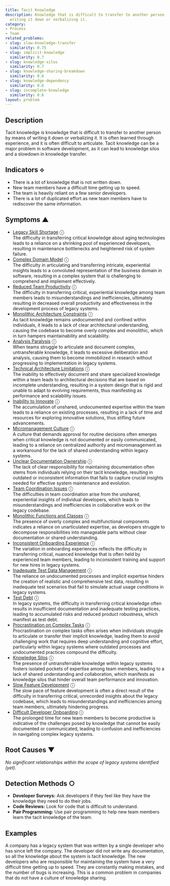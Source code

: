 ```yaml
---
title: Tacit Knowledge
description: Knowledge that is difficult to transfer to another person by means of
  writing it down or verbalizing it.
category:
- Process
- Team
related_problems:
- slug: slow-knowledge-transfer
  similarity: 0.75
- slug: implicit-knowledge
  similarity: 0.7
- slug: knowledge-silos
  similarity: 0.7
- slug: knowledge-sharing-breakdown
  similarity: 0.6
- slug: knowledge-dependency
  similarity: 0.6
- slug: incomplete-knowledge
  similarity: 0.6
layout: problem
---
```


## Description
Tacit knowledge is knowledge that is difficult to transfer to another person by means of writing it down or verbalizing it. It is often learned through experience, and it is often difficult to articulate. Tacit knowledge can be a major problem in software development, as it can lead to knowledge silos and a slowdown in knowledge transfer.

## Indicators ⟡
- There is a lot of knowledge that is not written down.
- New team members have a difficult time getting up to speed.
- The team is heavily reliant on a few senior developers.
- There is a lot of duplicated effort as new team members have to rediscover the same information.

## Symptoms ▲
- [Legacy Skill Shortage](legacy-skill-shortage.md) <span class="info-tooltip" title="Confidence: 0.657, Strength: 0.906">ⓘ</span>
<br/>  The difficulty in transferring critical knowledge about aging technologies leads to a reliance on a shrinking pool of experienced developers, resulting in maintenance bottlenecks and heightened risk of system failure.
- [Complex Domain Model](complex-domain-model.md) <span class="info-tooltip" title="Confidence: 0.598, Strength: 0.830">ⓘ</span>
<br/>  The difficulty in articulating and transferring intricate, experiential insights leads to a convoluted representation of the business domain in software, resulting in a complex system that is challenging to comprehend and implement effectively.
- [Reduced Team Productivity](reduced-team-productivity.md) <span class="info-tooltip" title="Confidence: 0.523, Strength: 0.959">ⓘ</span>
<br/>  The difficulty in transferring critical, experiential knowledge among team members leads to misunderstandings and inefficiencies, ultimately resulting in decreased overall productivity and effectiveness in the development process of legacy systems.
- [Monolithic Architecture Constraints](monolithic-architecture-constraints.md) <span class="info-tooltip" title="Confidence: 0.486, Strength: 0.870">ⓘ</span>
<br/>  As tacit knowledge remains undocumented and confined within individuals, it leads to a lack of clear architectural understanding, causing the codebase to become overly complex and monolithic, which in turn hampers maintainability and scalability.
- [Analysis Paralysis](analysis-paralysis.md) <span class="info-tooltip" title="Confidence: 0.466, Strength: 0.896">ⓘ</span>
<br/>  When teams struggle to articulate and document complex, untransferable knowledge, it leads to excessive deliberation and analysis, causing them to become immobilized in research without progressing to implementation in legacy systems.
- [Technical Architecture Limitations](technical-architecture-limitations.md) <span class="info-tooltip" title="Confidence: 0.462, Strength: 0.914">ⓘ</span>
<br/>  The inability to effectively document and share specialized knowledge within a team leads to architectural decisions that are based on incomplete understanding, resulting in a system design that is rigid and unable to adapt to evolving requirements, thus manifesting as performance and scalability issues.
- [Inability to Innovate](inability-to-innovate.md) <span class="info-tooltip" title="Confidence: 0.426, Strength: 0.910">ⓘ</span>
<br/>  The accumulation of unshared, undocumented expertise within the team leads to a reliance on existing processes, resulting in a lack of time and resources for exploring innovative solutions, thus stifling future advancements.
- [Micromanagement Culture](micromanagement-culture.md) <span class="info-tooltip" title="Confidence: 0.407, Strength: 0.740">ⓘ</span>
<br/>  A culture that demands approval for routine decisions often emerges when critical knowledge is not documented or easily communicated, leading to a reliance on centralized authority and micromanagement as a workaround for the lack of shared understanding within legacy systems.
- [Unclear Documentation Ownership](unclear-documentation-ownership.md) <span class="info-tooltip" title="Confidence: 0.396, Strength: 0.853">ⓘ</span>
<br/>  The lack of clear responsibility for maintaining documentation often stems from individuals relying on their tacit knowledge, resulting in outdated or inconsistent information that fails to capture crucial insights needed for effective system maintenance and evolution.
- [Team Coordination Issues](team-coordination-issues.md) <span class="info-tooltip" title="Confidence: 0.392, Strength: 0.954">ⓘ</span>
<br/>  The difficulties in team coordination arise from the unshared, experiential insights of individual developers, which leads to misunderstandings and inefficiencies in collaborative work on the legacy codebase.
- [Monolithic Functions and Classes](monolithic-functions-and-classes.md) <span class="info-tooltip" title="Confidence: 0.389, Strength: 0.811">ⓘ</span>
<br/>  The presence of overly complex and multifunctional components indicates a reliance on unarticulated expertise, as developers struggle to decompose responsibilities into manageable parts without clear documentation or shared understanding.
- [Inconsistent Onboarding Experience](inconsistent-onboarding-experience.md) <span class="info-tooltip" title="Confidence: 0.358, Strength: 0.829">ⓘ</span>
<br/>  The variation in onboarding experiences reflects the difficulty in transferring critical, nuanced knowledge that is often held by experienced team members, leading to inconsistent training and support for new hires in legacy systems.
- [Inadequate Test Data Management](inadequate-test-data-management.md) <span class="info-tooltip" title="Confidence: 0.356, Strength: 0.857">ⓘ</span>
<br/>  The reliance on undocumented processes and implicit expertise hinders the creation of realistic and comprehensive test data, resulting in inadequate test scenarios that fail to simulate actual usage conditions in legacy systems.
- [Test Debt](test-debt.md) <span class="info-tooltip" title="Confidence: 0.327, Strength: 0.924">ⓘ</span>
<br/>  In legacy systems, the difficulty in transferring critical knowledge often results in insufficient documentation and inadequate testing practices, leading to accumulated risks and reduced product robustness, which manifest as test debt.
- [Procrastination on Complex Tasks](procrastination-on-complex-tasks.md) <span class="info-tooltip" title="Confidence: 0.320, Strength: 0.805">ⓘ</span>
<br/>  Procrastination on complex tasks often arises when individuals struggle to articulate or transfer their implicit knowledge, leading them to avoid challenging work that requires deep understanding and cognitive effort, particularly within legacy systems where outdated processes and undocumented practices compound the difficulty.
- [Knowledge Silos](knowledge-silos.md) <span class="info-tooltip" title="Confidence: 0.319, Strength: 0.798">ⓘ</span>
<br/>  The presence of untransferrable knowledge within legacy systems fosters isolated pockets of expertise among team members, leading to a lack of shared understanding and collaboration, which manifests as knowledge silos that hinder overall team performance and innovation.
- [Slow Feature Development](slow-feature-development.md) <span class="info-tooltip" title="Confidence: 0.307, Strength: 0.968">ⓘ</span>
<br/>  The slow pace of feature development is often a direct result of the difficulty in transferring critical, unrecorded insights about the legacy codebase, which leads to misunderstandings and inefficiencies among team members, ultimately hindering progress.
- [Difficult Developer Onboarding](difficult-developer-onboarding.md) <span class="info-tooltip" title="Confidence: 0.305, Strength: 0.808">ⓘ</span>
<br/>  The prolonged time for new team members to become productive is indicative of the challenges posed by knowledge that cannot be easily documented or communicated, leading to confusion and inefficiencies in navigating complex legacy systems.

## Root Causes ▼

*No significant relationships within the scope of legacy systems identified (yet).*

## Detection Methods ○
- **Developer Surveys:** Ask developers if they feel like they have the knowledge they need to do their jobs.
- **Code Reviews:** Look for code that is difficult to understand.
- **Pair Programming:** Use pair programming to help new team members learn the tacit knowledge of the team.

## Examples
A company has a legacy system that was written by a single developer who has since left the company. The developer did not write any documentation, so all the knowledge about the system is tacit knowledge. The new developers who are responsible for maintaining the system have a very difficult time getting up to speed. They are constantly making mistakes, and the number of bugs is increasing. This is a common problem in companies that do not have a culture of knowledge sharing.
